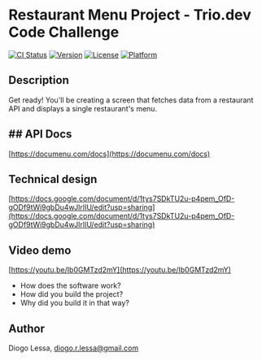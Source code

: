# Restaurant Menu Project - Trio.dev Code Challenge

[![CI Status](https://img.shields.io/travis/bdh777psu/DRLSetListFM.svg?style=flat)](https://travis-ci.org/bdh777psu/DRLSetListFM)
[![Version](https://img.shields.io/cocoapods/v/DRLSetListFM.svg?style=flat)](https://cocoapods.org/pods/DRLSetListFM)
[![License](https://img.shields.io/cocoapods/l/DRLSetListFM.svg?style=flat)](https://cocoapods.org/pods/DRLSetListFM)
[![Platform](https://img.shields.io/cocoapods/p/DRLSetListFM.svg?style=flat)](https://cocoapods.org/pods/DRLSetListFM)

## Description
Get ready! You'll be creating a screen that fetches data from a restaurant API and displays a single restaurant's menu.


## ## API Docs
[https://documenu.com/docs](https://documenu.com/docs)

## Technical design
[https://docs.google.com/document/d/1tys7SDkTU2u-p4pem_OfD-gODf9tWi9gbDu4wJlrIIU/edit?usp=sharing](https://docs.google.com/document/d/1tys7SDkTU2u-p4pem_OfD-gODf9tWi9gbDu4wJlrIIU/edit?usp=sharing)


## Video demo
[https://youtu.be/Ib0GMTzd2mY](https://youtu.be/Ib0GMTzd2mY)

- How does the software work?
- How did you build the project?
- Why did you build it in that way?

## Author

Diogo Lessa, diogo.r.lessa@gmail.com
